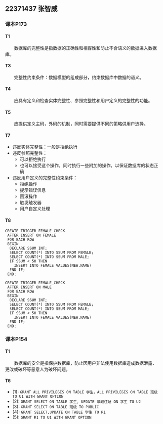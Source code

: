 ## 22371437 张智威
### 课本P173
#### T1
&ensp; &ensp; &ensp;数据库的完整性是指数据的正确性和相容性和防止不合语义的数据进入数据库。
#### T3
&ensp; &ensp; &ensp;完整性约束条件：数据模型的组成部分，约束数据库中数据的语义。
#### T4
&ensp; &ensp; &ensp;应具有定义和检查实体完整性、参照完整性和用户定义的完整性的功能。
#### T5
&ensp; &ensp; &ensp;应提供定义主码，外码的机制，同时需要提供不同的策略供用户选择。
#### T7
* 违反实体完整性：一般是拒绝执行
* 违反参照完整性：
  * 可以拒绝执行
  * 也可以接受这个操作，同时执行一些附加的操作，以保证数据库的状态正确
* 违反用户定义的完整性约束条件：
  * 拒绝操作
  * 提示错误信息
  * 回滚操作
  * 触发触发器
  * 用户自定义处理
#### T8
```
CREATE TRIGGER FEMALE_CHECK
 AFTER INSERT ON FEMALE
 FOR EACH ROW
 BEGIN
  DECLARE SSUM INT;
  SELECT COUNT(*) INTO SSUM FROM FEMALE;
  SELECT COUNT(*) INTO SSUM FROM MALE;
  IF SSUM < 50 THEN
    INSERT INTO FEMALE VALUES(NEW.NAME)
  END IF;
 END;
```
```
CREATE TRIGGER FEMALE_CHECK
 AFTER INSERT ON MALE
 FOR EACH ROW
 BEGIN
  DECLARE SSUM INT;
  SELECT COUNT(*) INTO SSUM FROM FEMALE;
  SELECT COUNT(*) INTO SSUM FROM MALE;
  IF SSUM < 50 THEN
    INSERT INTO FEMALE VALUES(NEW.NAME)
  END IF;
 END;
```

### 课本P154
#### T1
&ensp; &ensp; &ensp;数据库的安全是指保护数据库，防止因用户非法使用数据库造成数据泄露、更改或破坏等恶意人为破坏问题。
#### T6
* (1): `GRANT ALL PRIVILEGES ON TABLE 学生，ALL PRIVILEGES ON TABLE 班级 TO U1 WITH GRANT OPTION`
* (2): `GRANT SELECT ON TABLE 学生, UPDATE 家庭住址 ON 学生 TO U2`
* (3): `GRANT SELECT ON TABLE 班级 TO PUBLIC`
* (4): `GRANT SELECT,UPDATE ON TABLE 学生 TO R1`
* (5): `GRANT R1 TO U1 WITH GRANT OPTION`